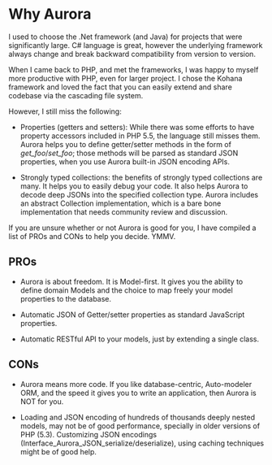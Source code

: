 # Why Aurora

I used to choose the .Net framework (and Java) for projects that were
significantly large. C# language is great, however the underlying framework
always change and break backward compatibility from version to version.

When I came back to PHP, and met the frameworks, I was happy to myself more
productive with PHP, even for larger project. I chose the Kohana framework and
loved the fact that you can easily extend and share codebase via the cascading
file system.

However, I still miss the following:

- Properties (getters and setters): While there was some efforts to have
property accessors included in PHP 5.5, the language still misses them. Aurora
helps you to define getter/setter methods in the form of *get_foo*/*set_foo*;
those methods will be parsed as standard JSON properties, when you use Aurora
built-in JSON encoding APIs.

- Strongly typed collections: the benefits of strongly typed collections are
many. It helps you to easily debug your code. It also helps Aurora to decode
deep JSONs into the specified collection type. Aurora includes an abstract
Collection implementation, which is a bare bone implementation that needs
community review and discussion.

If you are unsure whether or not Aurora is good for you, I have compiled a list
of PROs and CONs to help you decide. YMMV.

## PROs

- Aurora is about freedom. It is Model-first. It gives you the ability to define
domain Models and the choice to map freely your model properties to the database.

- Automatic JSON of Getter/setter properties as standard JavaScript properties.

- Automatic RESTful API to your models, just by extending a single class.

## CONs

- Aurora means more code. If you like database-centric, Auto-modeler ORM, and
the speed it gives you to write an application, then Aurora is NOT for you.

- Loading and JSON encoding of hundreds of thousands deeply nested models,
may not be of good performance, specially in older versions of PHP (5.3).
Customizing JSON encodings (Interface_Aurora_JSON_serialize/deserialize),
using caching techniques might be of good help.